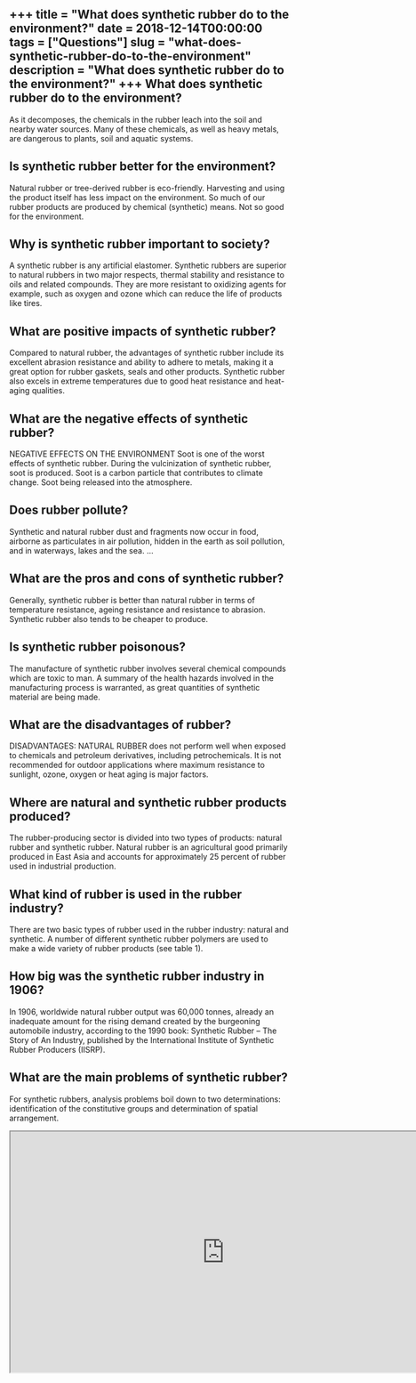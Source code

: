 +++
title = "What does synthetic rubber do to the environment?"
date = 2018-12-14T00:00:00
tags = ["Questions"]
slug = "what-does-synthetic-rubber-do-to-the-environment"
description = "What does synthetic rubber do to the environment?"
+++
What does synthetic rubber do to the environment?
-------------------------------------------------

As it decomposes, the chemicals in the rubber leach into the soil and nearby water sources. Many of these chemicals, as well as heavy metals, are dangerous to plants, soil and aquatic systems.

Is synthetic rubber better for the environment?
-----------------------------------------------

Natural rubber or tree-derived rubber is eco-friendly. Harvesting and using the product itself has less impact on the environment. So much of our rubber products are produced by chemical (synthetic) means. Not so good for the environment.

Why is synthetic rubber important to society?
---------------------------------------------

A synthetic rubber is any artificial elastomer. Synthetic rubbers are superior to natural rubbers in two major respects, thermal stability and resistance to oils and related compounds. They are more resistant to oxidizing agents for example, such as oxygen and ozone which can reduce the life of products like tires.

What are positive impacts of synthetic rubber?
----------------------------------------------

Compared to natural rubber, the advantages of synthetic rubber include its excellent abrasion resistance and ability to adhere to metals, making it a great option for rubber gaskets, seals and other products. Synthetic rubber also excels in extreme temperatures due to good heat resistance and heat-aging qualities.

What are the negative effects of synthetic rubber?
--------------------------------------------------

NEGATIVE EFFECTS ON THE ENVIRONMENT Soot is one of the worst effects of synthetic rubber. During the vulcinization of synthetic rubber, soot is produced. Soot is a carbon particle that contributes to climate change. Soot being released into the atmosphere.

Does rubber pollute?
--------------------

Synthetic and natural rubber dust and fragments now occur in food, airborne as particulates in air pollution, hidden in the earth as soil pollution, and in waterways, lakes and the sea. …

What are the pros and cons of synthetic rubber?
-----------------------------------------------

Generally, synthetic rubber is better than natural rubber in terms of temperature resistance, ageing resistance and resistance to abrasion. Synthetic rubber also tends to be cheaper to produce.

Is synthetic rubber poisonous?
------------------------------

The manufacture of synthetic rubber involves several chemical compounds which are toxic to man. A summary of the health hazards involved in the manufacturing process is warranted, as great quantities of synthetic material are being made.

What are the disadvantages of rubber?
-------------------------------------

DISADVANTAGES: NATURAL RUBBER does not perform well when exposed to chemicals and petroleum derivatives, including petrochemicals. It is not recommended for outdoor applications where maximum resistance to sunlight, ozone, oxygen or heat aging is major factors.

Where are natural and synthetic rubber products produced?
---------------------------------------------------------

The rubber-producing sector is divided into two types of products: natural rubber and synthetic rubber. Natural rubber is an agricultural good primarily produced in East Asia and accounts for approximately 25 percent of rubber used in industrial production.

What kind of rubber is used in the rubber industry?
---------------------------------------------------

There are two basic types of rubber used in the rubber industry: natural and synthetic. A number of different synthetic rubber polymers are used to make a wide variety of rubber products (see table 1).

How big was the synthetic rubber industry in 1906?
--------------------------------------------------

In 1906, worldwide natural rubber output was 60,000 tonnes, already an inadequate amount for the rising demand created by the burgeoning automobile industry, according to the 1990 book: Synthetic Rubber – The Story of An Industry, published by the International Institute of Synthetic Rubber Producers (IISRP).

What are the main problems of synthetic rubber?
-----------------------------------------------

For synthetic rubbers, analysis problems boil down to two determinations: identification of the constitutive groups and determination of spatial arrangement.

<iframe allow="accelerometer; autoplay; clipboard-write; encrypted-media; gyroscope; picture-in-picture" allowfullscreen="" class="__youtube_prefs__  epyt-is-override  no-lazyload" data-no-lazy="1" data-origheight="433" data-origwidth="770" data-skipgform_ajax_framebjll="" height="433" id="_ytid_76677" loading="lazy" src="https://www.youtube.com/embed/E4-eT9r5ogw?enablejsapi=1&autoplay=0&cc_load_policy=0&cc_lang_pref=&iv_load_policy=1&loop=0&modestbranding=0&rel=1&fs=1&playsinline=0&autohide=2&theme=dark&color=red&controls=1&" title="YouTube player" width="770"></iframe>